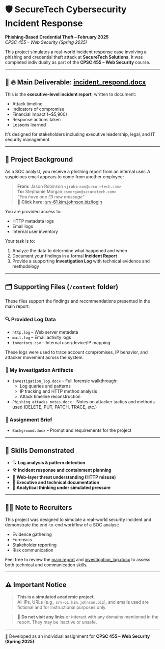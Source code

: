# 🛡️ SecureTech Cybersecurity Incident Response  
**Phishing-Based Credential Theft – February 2025**  
_CPSC 455 – Web Security (Spring 2025)_

This project simulates a real-world incident response case involving a phishing and credential theft attack at **SecureTech Solutions**. It was completed individually as part of the **CPSC 455 – Web Security** course.

---

## 📄 🔥 Main Deliverable: [incident_respond.docx](incident_respond.docx)

This is the **executive-level incident report**, written to document:
- Attack timeline
- Indicators of compromise
- Financial impact (~$5,900)
- Response actions taken
- Lessons learned

It’s designed for stakeholders including executive leadership, legal, and IT security management.

---

## 🧠 Project Background

As a SOC analyst, you receive a phishing report from an internal user. A suspicious email appears to come from another employee:

> **From:** Jason Robinson `<jrobinson@securetech.com>`  
> **To:** Stephanie Morgan `<smorgan@securetech.com>`  
> _"You have one (1) new message"_  
> 🔗 **Click here:** [srv-61.kim.johnson.biz/login](http://srv-61.kim.johnson.biz/login)

You are provided access to:
- HTTP metadata logs
- Email logs
- Internal user inventory

Your task is to:
1. Analyze the data to determine what happened and when
2. Document your findings in a formal **Incident Report**
3. Provide a supporting **Investigation Log** with technical evidence and methodology

---

## 🗂️ Supporting Files (`/content` folder)

These files support the findings and recommendations presented in the main report:

### 🔍 Provided Log Data
- `http.log` – Web server metadata
- `mail.log` – Email activity logs
- `inventory.csv` – Internal user/device/IP mapping

These logs were used to trace account compromises, IP behavior, and attacker movement across the system.

### 🧪 My Investigation Artifacts
- `investigation_log.docx` – Full forensic walkthrough:
  - Log queries and patterns
  - IP tracking and HTTP method analysis
  - Attack timeline reconstruction
- `Phishing_attacks_notes.docx` – Notes on attacker tactics and methods used (DELETE, PUT, PATCH, TRACE, etc.)

### 📘 Assignment Brief
- `Background.docx` – Prompt and requirements for the project

---

## 💼 Skills Demonstrated

- 🔍 **Log analysis & pattern detection**
- 🛠 **Incident response and containment planning**
- 🔐 **Web-layer threat understanding (HTTP misuse)**
- 📄 **Executive and technical documentation**
- 🧠 **Analytical thinking under simulated pressure**

---

## 🧑‍💼 Note to Recruiters

This project was designed to simulate a real-world security incident and demonstrate the end-to-end workflow of a SOC analyst:
- Evidence gathering
- Forensics
- Stakeholder reporting
- Risk communication

Feel free to review the [main report](incident_respond.docx) and [investigation_log.docx](content/investigation_log.docx) to assess both technical and communication skills.

---

## ⚠️ Important Notice

> **This is a simulated academic project.**  
> All IPs, URLs (e.g., `srv-61.kim.johnson.biz`), and emails used are fictional and for instructional purposes only.

> 🚫 **Do not visit any links** or interact with any domains mentioned in the report. They may be inactive or unsafe.

---

📎 Developed as an individual assignment for **CPSC 455 – Web Security (Spring 2025)**
